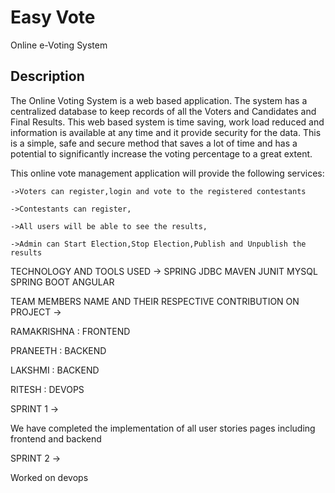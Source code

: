 # Easy Vote
Online e-Voting System 
## Description
The Online Voting System is a web based application. The system has a centralized database to keep records of all the Voters and Candidates and Final Results. This web based system is time saving, work load reduced and information is available at any time and it provide security for the data. This is a simple, safe and secure method that saves a lot of time and has a potential to significantly increase the voting percentage to a great extent.

This online vote management application will provide the following services:
	
	->Voters can register,login and vote to the registered contestants
	
	->Contestants can register,
  
	->All users will be able to see the results,
  
	->Admin can Start Election,Stop Election,Publish and Unpublish the results
  
  
  
   
  
 
 TECHNOLOGY AND TOOLS USED ->
 SPRING
 JDBC
 MAVEN
 JUNIT
 MYSQL
 SPRING BOOT
 ANGULAR
 
  
  TEAM MEMBERS NAME AND THEIR RESPECTIVE CONTRIBUTION ON PROJECT ->
 
 RAMAKRISHNA     : FRONTEND 
 
 PRANEETH        : BACKEND 
 
 LAKSHMI         : BACKEND 

 RITESH          : DEVOPS
 
 
 
 SPRINT 1 ->
 
 We have completed the implementation of all user stories pages including frontend and backend
 
 SPRINT 2 ->
 
Worked on devops 
